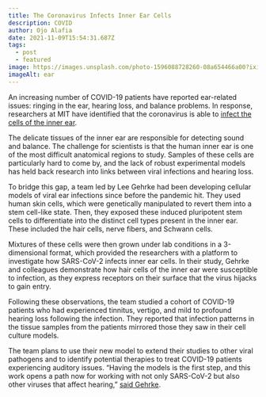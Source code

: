 ```yaml
---
title: The Coronavirus Infects Inner Ear Cells
description: COVID
author: Ojo Alafia
date: 2021-11-09T15:54:31.687Z
tags:
  - post
  - featured
image: https://images.unsplash.com/photo-1596088728260-08a654466a00?ixid=MnwxMjA3fDB8MHxzZWFyY2h8MjZ8fGVhcnxlbnwwfHwwfHw%3D&ixlib=rb-1.2.1&auto=format&fit=crop&w=500&q=60
imageAlt: ear
---
```

An increasing number of COVID-19 patients have reported ear-related issues: ringing in the ear, hearing loss, and balance problems. In response, researchers at MIT have identified that the coronavirus is able to [infect the cells of the inner ear](https://www.nature.com/articles/s43856-021-00044-w).

The delicate tissues of the inner ear are responsible for detecting sound and balance. The challenge for scientists is that the human inner ear is one of the most difficult anatomical regions to study. Samples of these cells are particularly hard to come by, and the lack of robust experimental models has held back research into links between viral infections and hearing loss. 

To bridge this gap, a team led by Lee Gehrke had been developing cellular models of viral ear infections since before the pandemic hit. They used human skin cells, which were genetically manipulated to revert them into a stem cell-like state. Then, they exposed these induced pluripotent stem cells to differentiate into the distinct cell types present in the inner ear. These included the hair cells, nerve fibers, and Schwann cells. 

Mixtures of these cells were then grown under lab conditions in a 3-dimensional format, which provided the researchers with a platform to investigate how SARS-CoV-2 infects inner ear cells. In their study, Gehrke and colleagues demonstrate how hair cells of the inner ear were susceptible to infection, as they express receptors on their surface that the virus hijacks to gain entry. 

Following these observations, the team studied a cohort of COVID-19 patients who had experienced tinnitus, vertigo, and mild to profound hearing loss following the infection. They reported that infection patterns in the tissue samples from the patients mirrored those they saw in their cell culture models. 

The team plans to use their new model to extend their studies to other viral pathogens and to identify potential therapies to treat COVID-19 patients experiencing auditory issues. “Having the models is the first step, and this work opens a path now for working with not only SARS-CoV-2 but also other viruses that affect hearing,” [said Gehrke](https://www.eurekalert.org/news-releases/933025).